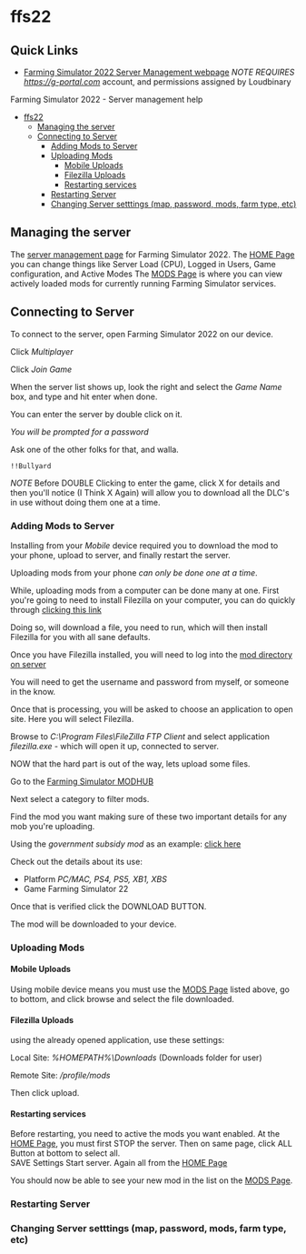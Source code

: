 # ffs22

## Quick Links

* [Farming Simulator 2022 Server Management webpage](https://www.g-portal.com/int/f_s2022/FS2022PCConfigurations/getWiLink/829384) *NOTE REQUIRES https://g-portal.com* account, and permissions assigned by Loudbinary

Farming Simulator 2022 - Server management help

- [ffs22](#ffs22)
  * [Managing the server](#managing-the-server)
  * [Connecting to Server](#connecting-to-server)
    + [Adding Mods to Server](#adding-mods-to-server)
    + [Uploading Mods](#uploading-mods)
      - [Mobile Uploads](#mobile-uploads)
      - [Filezilla Uploads](#filezilla-uploads)
      - [Restarting services](#restarting-services)
    + [Restarting Server](#restarting-server)
    + [Changing Server setttings (map, password, mods, farm type, etc)](#changing-server-setttings--map--password--mods--farm-type--etc-)

## Managing the server

The [server management page](https://www.g-portal.com/int/f_s2022/FS2022PCConfigurations/getWiLink/829384) for Farming Simulator 2022.
The [HOME Page](http://45.35.207.49:8270/index.html?lang=en) you can change things like Server Load (CPU), Logged in Users, Game configuration, and Active Modes
The [MODS Page](http://45.35.207.49:8270/mods.html?lang=en) is where you can view actively loaded mods for currently running Farming Simulator services.

## Connecting to Server

To connect to the server, open Farming Simulator 2022 on our device.

Click *Multiplayer*

Click *Join Game*

When the server list shows up, look the right and select the *Game Name* box, and type and hit enter when done.

You can enter the server by double click on it.

*You will be prompted for a password*

Ask one of the other folks for that, and walla.

```
!!Bullyard
```

*NOTE* Before DOUBLE Clicking to enter the game, click X for details and then you'll notice (I Think X Again) will allow you to download all the DLC's in use without doing them one at a time.


### Adding Mods to Server

Installing from your *Mobile* device required you to download the mod to your phone, upload to server, and finally restart the server.

Uploading mods from your phone *can only be done one at a time*. 

While, uploading mods from a computer can be done many at one.
First you're going to need to install Filezilla on your computer, you can do quickly through [clicking this link](https://ninite.com/filezilla/ninite.exe)

Doing so, will download a file, you need to run, which will then install Filezilla for you with all sane defaults.

Once you have Filezilla installed, you will need to log into the [mod directory on server](ftp://45.35.207.49:50211/)

You will need to get the username and password from myself, or someone in the know.

Once that is processing, you will be asked to choose an application to open site.  Here you will select Filezilla.

Browse to *C:\Program Files\FileZilla FTP Client* and select application *filezilla.exe* - which will open it up, connected to server.

NOW that the hard part is out of the way, lets upload some files.

Go to the [Farming Simulator MODHUB](https://www.farming-simulator.com/mods.php?lang=en&country=us&title=fs2022)

Next select a category to filter mods.  

Find the mod you want making sure of these two important details for any mob you're uploading.

Using the *government subsidy mod* as an example: [click here](https://www.farming-simulator.com/mod.php?lang=en&country=us&mod_id=223367&title=fs2022)

Check out the details about its use:

* Platform *PC/MAC, PS4, PS5, XB1, XBS*
* Game Farming Simulator 22

Once that is verified click the DOWNLOAD BUTTON. 

The mod will be downloaded to your device. 

### Uploading Mods

#### Mobile Uploads

Using mobile device means you must use the [MODS Page](http://45.35.207.49:8270/mods.html?lang=en) listed above, go to bottom, and click browse and select the file downloaded.

#### Filezilla Uploads

using the already opened application, use these settings:

Local Site: *%HOMEPATH%\Downloads* (Downloads folder for user)

Remote Site: */profile/mods*

Then click upload.  

#### Restarting services

Before restarting, you need to active the mods you want enabled.
At the [HOME Page](http://45.35.207.49:8270/index.html?lang=en), you must first STOP the server.
Then on same page, click ALL Button at bottom to select all.  
SAVE Settings
Start server.
Again all from the [HOME Page](http://45.35.207.49:8270/index.html?lang=en)

You should now be able to see your new mod in the list on the [MODS Page](http://45.35.207.49:8270/mods.html?lang=en).

### Restarting Server
### Changing Server setttings (map, password, mods, farm type, etc)
